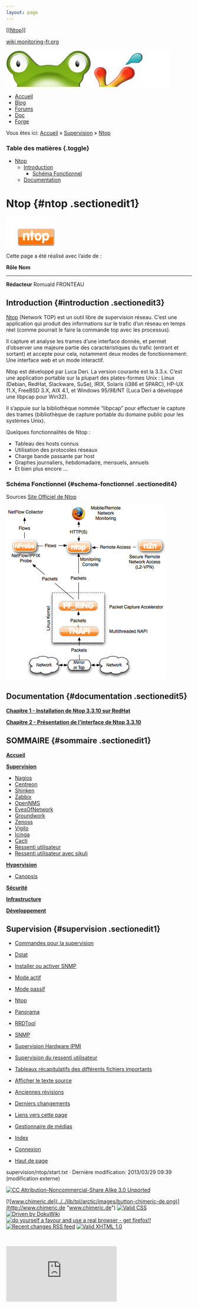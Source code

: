```yaml
---
layout: page
---
```


[[[Ntop](start@do=backlink.html)]]

[wiki monitoring-fr.org](../../start.html "[ALT+H]")

![Logo Monitoring](../../lib/tpl/arctic/images/logo_monitoring.png)

-   [Accueil](../../index.html "Cliquez pour revenir |  l'accueil")
-   [Blog](http://www.monitoring-fr.org "Blog & News")
-   [Forums](http://forums.monitoring-fr.org "Forums")
-   [Doc](http://doc.monitoring-fr.org "Doc")
-   [Forge](https://github.com/monitoring-fr "Forge")

Vous êtes ici: [Accueil](../../start.html "start") »
[Supervision](../start.html "supervision:start") »
[Ntop](start.html "supervision:ntop:start")

### Table des matières {.toggle}

-   [Ntop](start.html#ntop)
    -   [Introduction](start.html#introduction)
        -   [Schéma Fonctionnel](start.html#schema-fonctionnel)
    -   [Documentation](start.html#documentation)

Ntop {#ntop .sectionedit1}
====

[![](../../assets/media/supervision/ntop_logo.png)](../../_detail/supervision/ntop_logo.png@id=supervision%253Antop%253Astart.html "supervision:ntop_logo.png")

Cette page a été réalisé avec l’aide de :

  **Rôle**        **Nom**
  --------------- ------------------
  **Rédacteur**   Romuald FRONTEAU

Introduction {#introduction .sectionedit3}
------------

[Ntop](http://www.ntop.org "http://www.ntop.org") (Network TOP) est un
outil libre de supervision réseau. C’est une application qui produit des
informations sur le trafic d’un réseau en temps réel (comme pourrait le
faire la commande top avec les processus).

Il capture et analyse les trames d’une interface donnée, et permet
d’observer une majeure partie des caractéristiques du trafic (entrant et
sortant) et accepte pour cela, notamment deux modes de fonctionnement:
Une interface web et un mode interactif.

Ntop est développé par Luca Deri. La version courante est la 3.3.x.
C’est une application portable sur la plupart des plates-formes Unix :
Linux (Debian, RedHat, Slackware, SuSe), IRIX, Solaris (i386 et SPARC),
HP-UX 11.X, FreeBSD 3.X, AIX 4.1, et Windows 95/98/NT (Luca Deri a
développé une libpcap pour Win32).

Il s’appuie sur la bibliothèque nommée “libpcap” pour effectuer le
capture des trames (bibliothèque de capture portable du domaine public
pour les systèmes Unix).

Quelques fonctionnalités de Ntop :

-   Tableau des hosts connus
-   Utilisation des protocoles réseaux
-   Charge bande passante par host
-   Graphes journaliers, hebdomadaire, mensuels, annuels
-   Et bien plus encore …

### Schéma Fonctionnel {#schema-fonctionnel .sectionedit4}

Sources [Site Officiel de
Ntop](http://www.ntop.org "http://www.ntop.org")

[![](../../assets/media/supervision/ntop/ntop_world.png)](../../_detail/supervision/ntop/ntop_world.png@id=supervision%253Antop%253Astart.html "supervision:ntop:ntop_world.png")

Documentation {#documentation .sectionedit5}
-------------

**[Chapitre 1 - Installation de Ntop 3.3.10 sur
RedHat](ntop-install-redhat.html "supervision:ntop:ntop-install-redhat")**

**[Chapitre 2 - Présentation de l'interface de Ntop
3.3.10](ntop-interface-web.html "supervision:ntop:ntop-interface-web")**

SOMMAIRE {#sommaire .sectionedit1}
--------

**[Accueil](../../start.html "start")**

**[Supervision](../start.html "supervision:start")**

-   [Nagios](../../nagios/start.html "nagios:start")
-   [Centreon](../../centreon/start.html "centreon:start")
-   [Shinken](../../shinken/start.html "shinken:start")
-   [Zabbix](../../zabbix/start.html "zabbix:start")
-   [OpenNMS](../../opennms/start.html "opennms:start")
-   [EyesOfNetwork](../../eyesofnetwork/start.html "eyesofnetwork:start")
-   [Groundwork](../../groundwork/start.html "groundwork:start")
-   [Zenoss](../../zenoss/start.html "zenoss:start")
-   [Vigilo](../../vigilo/start.html "vigilo:start")
-   [Icinga](../../icinga/start.html "icinga:start")
-   [Cacti](../../cacti/start.html "cacti:start")
-   [Ressenti utilisateur](../eue/start.html "supervision:eue:start")
-   [Ressenti utilisateur avec
    sikuli](../../sikuli/eue/start.html "sikuli:eue:start")

**[Hypervision](../../hypervision/start.html "hypervision:start")**

-   [Canopsis](../../canopsis/start.html "canopsis:start")

**[Sécurité](../../securite/start.html "securite:start")**

**[Infrastructure](../../infra/start.html "infra:start")**

**[Développement](../../dev/start.html "dev:start")**

Supervision {#supervision .sectionedit1}
-----------

-   [Commandes pour la
    supervision](../commands.html "supervision:commands")
-   [Dstat](../dstat.html "supervision:dstat")
-   [Installer ou activer
    SNMP](../snmp-install.html "supervision:snmp-install")
-   [Mode actif](../actif.html "supervision:actif")
-   [Mode passif](../passif.html "supervision:passif")
-   [Ntop](start.html "supervision:ntop:start")
-   [Panorama](../links.html "supervision:links")
-   [RRDTool](../rrdtool.html "supervision:rrdtool")
-   [SNMP](../snmp.html "supervision:snmp")
-   [Supervision Hardware IPMI](../ipmi.html "supervision:ipmi")
-   [Supervision du ressenti
    utilisateur](../eue/start.html "supervision:eue:start")
-   [Tableaux récapitulatifs des différents fichiers
    importants](../important-files.html "supervision:important-files")

-   [Afficher le texte
    source](start@do=edit&rev=0.html "Afficher le texte source [V]")
-   [Anciennes
    révisions](start@do=revisions.html "Anciennes révisions [O]")
-   [Derniers
    changements](start@do=recent.html "Derniers changements [R]")
-   [Liens vers cette
    page](start@do=backlink.html "Liens vers cette page")
-   [Gestionnaire de
    médias](start@do=media.html "Gestionnaire de médias")
-   [Index](start@do=index.html "Index [X]")
-   [Connexion](start@do=login&sectok=6bca6bdf16f8880de3d6d3649db89a26.html "Connexion")
-   [Haut de page](start.html#dokuwiki__top "Haut de page [T]")

supervision/ntop/start.txt · Dernière modification: 2013/03/29 09:39
(modification externe)

[![CC Attribution-Noncommercial-Share Alike 3.0
Unported](../../lib/images/license/button/cc-by-nc-sa.png)](http://creativecommons.org/licenses/by-nc-sa/3.0/)

[![www.chimeric.de](../../lib/tpl/arctic/images/button-chimeric-de.png)](http://www.chimeric.de "www.chimeric.de")
[![Valid
CSS](../../lib/tpl/arctic/images/button-css.png)](http://jigsaw.w3.org/css-validator/check/referer "Valid CSS")
[![Driven by
DokuWiki](../../lib/tpl/arctic/images/button-dw.png)](http://wiki.splitbrain.org/wiki:dokuwiki "Driven by DokuWiki")
[![do yourself a favour and use a real browser - get
firefox!!](../../lib/tpl/arctic/images/button-firefox.png)](http://www.firefox-browser.de "do yourself a favour and use a real browser - get firefox")
[![Recent changes RSS
feed](../../lib/tpl/arctic/images/button-rss.png)](../../feed.php "Recent changes RSS feed")
[![Valid XHTML
1.0](../../lib/tpl/arctic/images/button-xhtml.png)](http://validator.w3.org/check/referer "Valid XHTML 1.0")

![](../../lib/exe/indexer.php@id=supervision%253Antop%253Astart&1424859521)

![](http://analytics.monitoring-fr.org/piwik.php?idsite=2)
